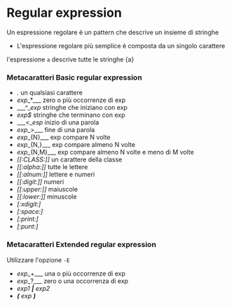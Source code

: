 # Regular expression

Un espressione regolare è un pattern che descrive un insieme di stringhe

* L'espressione regolare più semplice è composta da un singolo carattere

l'espressione `a` descrive tutte le stringhe {a}

### Metacaratteri Basic regular expression 

* _._ un qualsiasi carattere
* _exp__*___ zero o più occorrenze di exp
* ___^__exp_ stringhe che iniziano con exp
* _exp$_ stringhe che terminano con exp
* ___\<__esp_ inizio di una parola
* _exp__\>___ fine di una parola
* _exp__{N}___ exp compare N volte
* _exp__{N,}___ exp compare almeno N volte
* _exp__{N,M}___ exp compare almeno N volte e meno di M volte
* _[[:CLASS:]]_ un carattere della classe
* _[[:alpha:]]_ tutte le lettere
* _[[:alnum:]]_ lettere e numeri
* _[[:digit:]]_ numeri
* _[[:upper:]]_ maiuscole
* _[[:lower:]]_ minuscole
* _[:xdigit:]_ 
* _[:space:]_
* _[:print:]_
* _[:punt:]_


### Metacaratteri Extended regular expression

Utilizzare l'opzione `-E` 

* _exp__+___ una o più occorrenze di exp
* _exp__?___ zero o una occorrenza di exp
* _exp1 __|__ exp2_
* ___(___ _exp_ ___)___



